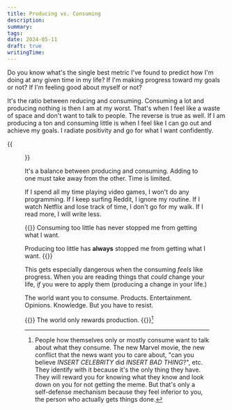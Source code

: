 ```yaml
---
title: Producing vs. Consuming
description:
summary:
tags:
date: 2024-05-11
draft: true
writingTime:
---
```


Do you know what's the single best metric I've found to predict how I'm doing at
any given time in my life?
If I'm making progress toward my goals or not?
If I'm feeling good about myself or not?

It's the ratio between reducing and consuming.
Consuming a lot and producing nothing is then I am at my worst.
That's when I feel like a waste of space and don't want to talk to people.
The reverse is true as well.
If I am producing a ton and consuming little is when I feel like I can go out
and achieve my goals. I radiate positivity and go for what I want confidently.

{{<figure src="./thumb-scale.jpeg" class="w-8/12" alt="Scale with the words producing and consuming">}}

It's a balance between producing and consuming.
Adding to one must take away from the other. Time is limited.

If I spend all my time playing video games, I won't do any programming.
If I keep surfing Reddit, I ignore my routine.
If I watch Netflix and lose track of time, I don't go for my walk.
If I read more, I will write less.

{{<lead>}}
Consuming too little has never stopped me from getting what I want.

Producing too little has **always** stopped me from getting what I want.
{{</lead>}}

This gets especially dangerous when the consuming _feels_ like progress. When
you are reading things that _could_ change your life, _if_ you were to apply
them (producing a change in your life.)

The world want you to consume. Products. Entertainment. Opinions. Knowledge.
But you have to resist.

{{<lead>}}
The world only rewards production.
{{</lead>}}[^exception]

[^exception]: People how themselves only or mostly consume want to talk about
what they consume. The new Marvel movie, the new conflict that the news want you
to care about, "can you believe _INSERT CELEBRITY_ did _INSERT BAD THING_?", etc.
They identify with it because it's the only thing they have. They will reward
you for knowing what they know and look down on you for not getting the meme. But
that's only a self-defense mechanism because they feel inferior to you, the
person who actually gets things done.
